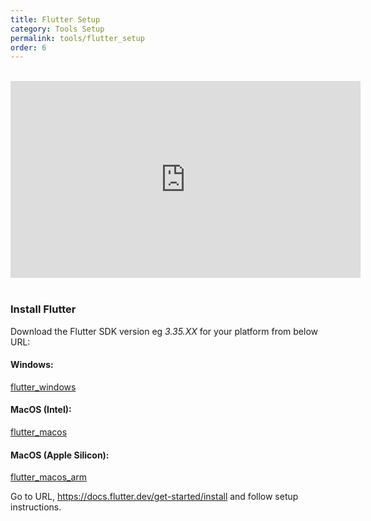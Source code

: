 ```yaml
---
title: Flutter Setup
category: Tools Setup
permalink: tools/flutter_setup
order: 6
---
```




<br/>
<iframe width="560" height="315" src="https://www.youtube.com/embed/Zyj1fEJ72lA" frameborder="0" allow="accelerometer; autoplay; clipboard-write; encrypted-media; gyroscope; picture-in-picture" allowfullscreen></iframe>

<br/>
<br/>


### Install Flutter

Download the Flutter SDK version eg *3.35.XX* for your platform from below URL:

#### Windows: 
[flutter_windows](https://storage.googleapis.com/flutter_infra_release/releases/stable/windows/flutter_windows_3.35.5-stable.zip)

#### MacOS (Intel):
[flutter_macos](https://storage.googleapis.com/flutter_infra_release/releases/stable/macos/flutter_macos_3.35.5-stable.zip)

#### MacOS (Apple Silicon):
[flutter_macos_arm](https://storage.googleapis.com/flutter_infra_release/releases/stable/macos/flutter_macos_arm64_3.35.5-stable.zip)

Go to URL, https://docs.flutter.dev/get-started/install and follow setup instructions.
